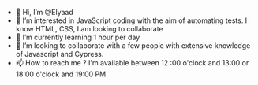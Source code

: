 - 👋 Hi, I’m @Elyaad
- 👀 I’m interested in JavaScript coding with the aim of automating tests. I know HTML, CSS, I am looking to collaborate 
- 🌱 I’m currently learning 1 hour per day
- 💞️ I’m looking to collaborate with a few people with extensive knowledge of Javascript and Cypress.
- 📫 How to reach me ? I'm available between 12 :00 o'clock and 13:00 or 18:00 o'clock and 19:00 PM

<!---
Elyaad/Elyaad is a ✨ special ✨ repository because its `README.md` (this file) appears on your GitHub profile.
You can click the Preview link to take a look at your changes.
--->
